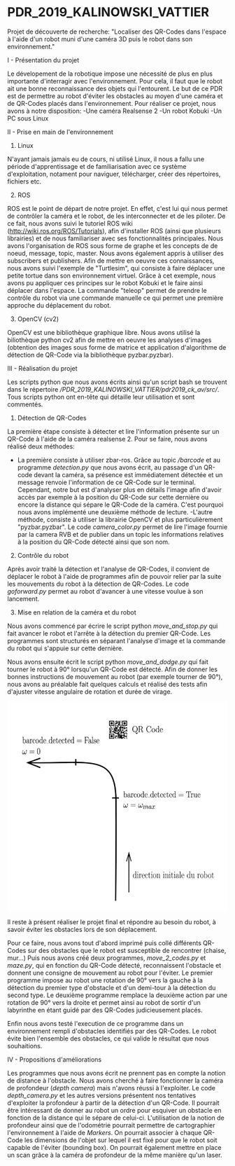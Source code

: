 # PDR_2019_KALINOWSKI_VATTIER

Projet de découverte de recherche: "Localiser des QR-Codes dans l'espace à l'aide d'un robot muni d'une caméra 3D puis le robot dans son environnement."

I - Présentation du projet

Le dévelopement de la robotique impose une nécessité de plus en plus importante d'interragir avec l'environnement. Pour cela, il faut que le robot ait une bonne reconnaissance des objets qui l'entourent.
Le but de ce PDR est de permettre au robot d'éviter les obstacles au moyen d'une caméra et de QR-Codes placés dans l'environnement.
Pour réaliser ce projet, nous avons à notre disposition:
-Une caméra Realsense 2
-Un robot Kobuki
-Un PC sous Linux
 
 

II - Prise en main de l'environnement

  1) Linux

N'ayant jamais jamais eu de cours, ni utilisé Linux, il nous a fallu une période d'apprentissage et de familiarisation avec ce système d'exploitation, notament pour naviguer, télécharger, créer des répertoires, fichiers etc.

  2) ROS

ROS est le point de départ de notre projet. En effet, c'est lui qui nous permet de contrôler la caméra et le robot, de les interconnecter et de les piloter.
De ce fait, nous avons suivi le tutoriel ROS wiki (http://wiki.ros.org/ROS/Tutorials), afin d'installer ROS (ainsi que plusieurs librairies) et de nous familiariser avec ses fonctionnalités principales. Nous avons l'organisation de ROS sous forme de graphe et les concepts de de noeud, message, topic, master. Nous avons également appris à utiliser des subscribers et publishers.
Afin de mettre en oeuvre ces connaissances, nous avons suivi l'exemple de "Turtlesim", qui consiste à faire déplacer une petite tortue dans son environnement virtuel. Grâce à cet exemple, nous avons pu appliquer ces principes sur le robot Kobuki et le faire ainsi déplacer dans l'espace. La commande "teleop" permet de prendre le contrôle du robot via une commande manuelle ce qui permet une première approche du déplacement du robot.

  3) OpenCV (cv2)
  
OpenCV est une bibliothèque graphique libre. Nous avons utilisé la biliothèque python cv2 afin de mettre en oeuvre les analyses d'images (obtention des images sous forme de matrice et application d'algorithme de détection de QR-Code via la bibliothèque pyzbar.pyzbar).
  
  

III - Réalisation du projet

Les scripts python que nous avons écrits ainsi qu'un script bash se trouvent dans le répertoire */PDR_2019_KALINOWSKI_VATTIER/pdr2019_ck_av/src/*. Tous scripts python ont en-tête qui détaille leur utilisation et sont commentés.

  1) Détection de QR-Codes
  
La première étape consiste à détecter et lire l'information présente sur un QR-Code à l'aide de la caméra realsense 2.
Pour se faire, nous avons réalisé deux méthodes:
 - La première consiste à utiliser zbar-ros. Grâce au topic */barcode* et au programme *detection.py* que nous avons écrit, au passage d'un QR-code devant la caméra, sa présence est immédiatement détectée et un message renvoie l'information de ce QR-Code sur le terminal. Cependant, notre but est d'analyser plus en détails l'image afin d'avoir accès par exemple à la position du QR-Code sur cette dernière ou encore la distance qui sépare le QR-Code de la caméra. C'est pourquoi nous avons implémenté une deuxième méthode de lecture.
 -L'autre méthode, consiste à utiliser la librairie OpenCV et plus particulièrement "pyzbar.pyzbar". Le code *camera_color.py* permet de lire l'image fournie par la camera RVB et de publier dans un topic les informations relatives à la position du QR-Code détecté ainsi que son nom.

  2) Contrôle du robot
  
Après avoir traité la détection et l'analyse de QR-Codes, il convient de déplacer le robot à l'aide de programmes afin de pouvoir relier par la suite les mouvements du robot à la détection de QR-Codes.
Le code *goforward.py* permet au robot d'avancer à une vitesse voulue à son lancement.

  3) Mise en relation de la caméra et du robot

Nous avons commencé par écrire le script python *move_and_stop.py* qui fait avancer le robot et l'arrête à la détection du premier QR-Code. Les programmes sont structurés en séparant l'analyse d'image et la commande du robot qui s'appuie sur cette dernière.

Nous avons ensuite écrit le script python *move_and_dodge.py* qui fait tourner le robot à 90° lorsqu'un QR-Code est détecté. Afin de donner les bonnes instructions de mouvement au robot (par exemple tourner de 90°), nous avons au préalable fait quelques calculs et réalisé des tests afin d'ajuster vitesse angulaire de rotation et durée de virage.

![image1](Assets/vitesse.png "Schéma détaillant le principe de l'algorithme move_and_dodge.py")

Il reste à présent réaliser le projet final et répondre au besoin du robot, à savoir éviter les obstacles lors de son déplacement.

Pour ce faire, nous avons tout d'abord imprimé puis collé différents QR-Codes sur des obstacles que le robot est susceptible de rencontrer (chaise, mur...)
Puis nous avons créé deux programmes, *move_2_codes.py* et *maze.py*, qui en fonction du QR-Code détecté, reconnaissent l'obstacle et donnent une consigne de mouvement au robot pour l'éviter. Le premier programme impose au robot une rotation de 90°  vers la gauche à la détection du premier type d'obstacle et d'un demi-tour à la détection du second type. Le deuxième programme remplace la deuxième action par une rotation de 90° vers la droite et permet ainsi au robot de sortir d'un labyrinthe en étant guidé par des QR-Codes judicieusement placés.

Enfin nous avons testé l'execution de ce programme dans un environnement rempli d'obstacles identifiés par des QR-Codes. Le robot évite bien l'ensemble des obstacles, ce qui valide le résultat que nous souhaitions.

IV - Propositions d'améliorations

Les programmes que nous avons écrit ne prennent pas en compte la notion de distance à l'obstacle. Nous avons cherché à faire fonctionner la caméra de profondeur (*depth camera*) mais n'avons réussi à l'exploiter. Le code *depth_camera.py* et les autres versions présentent nos tentatives d'exploiter la profondeur à partir de la détection d'un QR-Code.
Il pourrait être intéressant de donner au robot un ordre pour esquiver un obstacle en fonction de la distance qui le sépare de celui-ci.
L'utilisation de la notion de profondeur ainsi que de l'odométrie pourrait permettre de cartographier l'environnement à l'aide de *Markers*. On pourrait associer à chaque QR-Code les dimensions de l'objet sur lequel il est fixé pour que le robot soit capable de l'éviter (bounding box).
On pourrait également mettre en place un scan grâce à la caméra de profondeur de la même manière qu'un laser.

